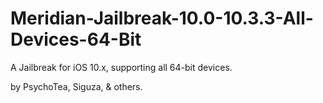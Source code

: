 # Meridian-Jailbreak-10.0-10.3.3-All-Devices-64-Bit

A Jailbreak for iOS 10.x, supporting all 64-bit devices.

by PsychoTea, Siguza, & others.
